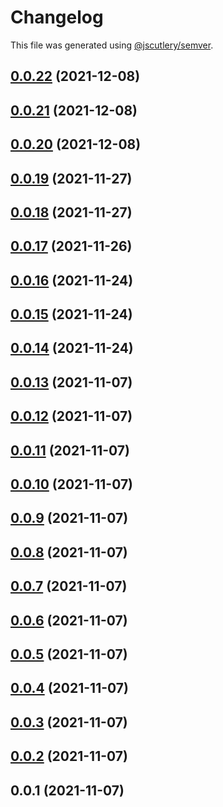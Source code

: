 # Changelog

This file was generated using [@jscutlery/semver](https://github.com/jscutlery/semver).

## [0.0.22](https://github.com/onedaycat/jaco/compare/testing-0.0.21...testing-0.0.22) (2021-12-08)



## [0.0.21](https://github.com/onedaycat/jaco/compare/testing-0.0.20...testing-0.0.21) (2021-12-08)



## [0.0.20](https://github.com/onedaycat/jaco/compare/testing-0.0.19...testing-0.0.20) (2021-12-08)



## [0.0.19](https://github.com/onedaycat/jaco/compare/testing-0.0.18...testing-0.0.19) (2021-11-27)



## [0.0.18](https://github.com/onedaycat/jaco/compare/testing-0.0.17...testing-0.0.18) (2021-11-27)



## [0.0.17](https://github.com/onedaycat/jaco/compare/testing-0.0.16...testing-0.0.17) (2021-11-26)



## [0.0.16](https://github.com/onedaycat/jaco/compare/testing-0.0.15...testing-0.0.16) (2021-11-24)



## [0.0.15](https://github.com/onedaycat/jaco/compare/testing-0.0.14...testing-0.0.15) (2021-11-24)



## [0.0.14](https://github.com/onedaycat/jaco/compare/testing-0.0.13...testing-0.0.14) (2021-11-24)



## [0.0.13](https://github.com/onedaycat/jaco/compare/testing-0.0.12...testing-0.0.13) (2021-11-07)



## [0.0.12](https://github.com/onedaycat/jaco/compare/testing-0.0.11...testing-0.0.12) (2021-11-07)



## [0.0.11](https://github.com/onedaycat/jaco/compare/testing-0.0.10...testing-0.0.11) (2021-11-07)



## [0.0.10](https://github.com/onedaycat/jaco/compare/testing-0.0.9...testing-0.0.10) (2021-11-07)



## [0.0.9](https://github.com/onedaycat/jaco/compare/testing-0.0.8...testing-0.0.9) (2021-11-07)



## [0.0.8](https://github.com/onedaycat/jaco/compare/testing-0.0.7...testing-0.0.8) (2021-11-07)



## [0.0.7](https://github.com/onedaycat/jaco/compare/testing-0.0.6...testing-0.0.7) (2021-11-07)



## [0.0.6](https://github.com/onedaycat/jaco/compare/testing-0.0.5...testing-0.0.6) (2021-11-07)



## [0.0.5](https://github.com/onedaycat/jaco/compare/testing-0.0.4...testing-0.0.5) (2021-11-07)



## [0.0.4](https://github.com/onedaycat/jaco/compare/testing-0.0.3...testing-0.0.4) (2021-11-07)



## [0.0.3](https://github.com/onedaycat/jaco/compare/testing-0.0.2...testing-0.0.3) (2021-11-07)



## [0.0.2](https://github.com/onedaycat/jaco/compare/testing-0.0.1...testing-0.0.2) (2021-11-07)



## 0.0.1 (2021-11-07)

